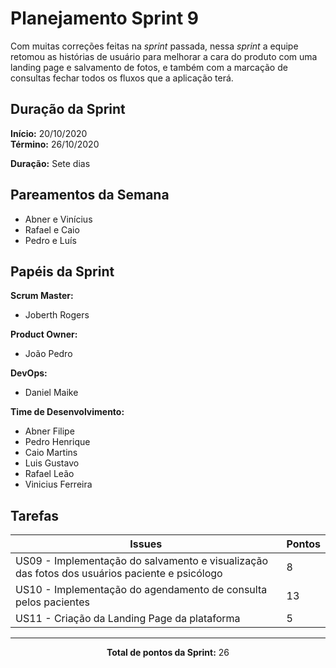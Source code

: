 # Planejamento Sprint 9

<p style="text-align: justify:">
    Com muitas correções feitas na <i>sprint</i> passada, nessa <i>sprint</i> a equipe retomou as histórias de usuário para melhorar a cara do produto com uma landing page e salvamento de fotos, e também com a marcação de consultas fechar todos os fluxos que a aplicação terá.
</p>

## Duração da Sprint

**Início:** 20/10/2020</br>
**Término:** 26/10/2020

**Duração:** Sete dias

## Pareamentos da Semana

- Abner e Vinícius
- Rafael e Caio
- Pedro e Luís

## Papéis da Sprint

**Scrum Master:** 

- Joberth Rogers

**Product Owner:**

- João Pedro

**DevOps:**

- Daniel Maike

**Time de Desenvolvimento:**

- Abner Filipe
- Pedro Henrique
- Caio Martins
- Luis Gustavo
- Rafael Leão
- Vinicius Ferreira


## Tarefas

| Issues | Pontos |
| ------ | ------ |
| US09 - Implementação do salvamento e visualização das fotos dos usuários paciente e psicólogo | 8 |
| US10 - Implementação do agendamento de consulta pelos pacientes | 13 |
| US11 - Criação da Landing Page da plataforma | 5 |

<hr>

<p style="text-align: center;">
    <span style="font-weight: bold;">Total de pontos da Sprint:</span> 26
</p>